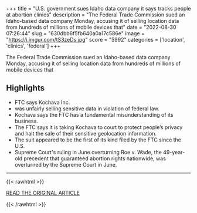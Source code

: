 +++
title = "U.S. government sues Idaho data company it says tracks people at abortion clinics"
description = "The Federal Trade Commission sued an Idaho-based data company Monday, accusing it of selling location data from hundreds of millions of mobile devices that"
date = "2022-08-30 07:26:44"
slug = "630dbb6f5fb640a0a17c586e"
image = "https://i.imgur.com/tS3zeDs.jpg"
score = "5992"
categories = ['location', 'clinics', 'federal']
+++

The Federal Trade Commission sued an Idaho-based data company Monday, accusing it of selling location data from hundreds of millions of mobile devices that

## Highlights

- FTC says Kochava Inc.
- was unfairly selling sensitive data in violation of federal law.
- Kochava says the FTC has a fundamental misunderstanding of its business.
- The FTC says it is taking Kochava to court to protect people’s privacy and halt the sale of their sensitive geolocation information.
- The suit appeared to be the first of its kind filed by the FTC since the U.S.
- Supreme Court's ruling in June overturning Roe v. Wade, the 49-year-old precedent that guaranteed abortion rights nationwide, was overturned by the Supreme Court in June.

---

{{< rawhtml >}}
  <p class="article-category">
    <a target="_blank" href="https://www.nbcnews.com/tech/internet/us-government-sues-idaho-data-company-says-tracks-people-abortion-clin-rcna45316">READ THE ORIGINAL ARTICLE</a>
  </p>
{{< /rawhtml >}}
